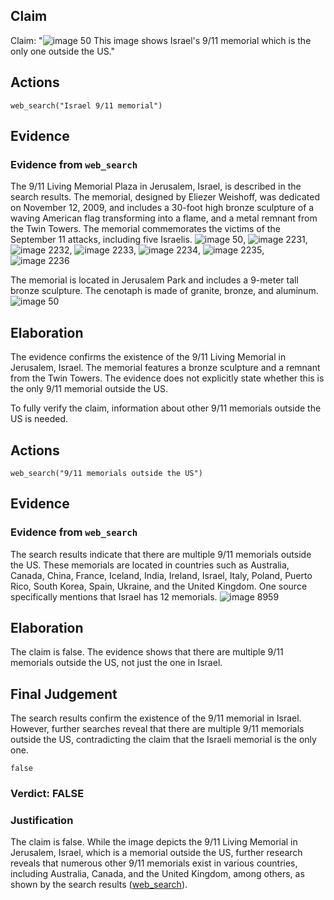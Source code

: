 ## Claim
Claim: "![image 50](media/81.jpg) This image shows Israel's 9/11 memorial which is the only one outside the US."

## Actions
```
web_search("Israel 9/11 memorial")
```

## Evidence
### Evidence from `web_search`
The 9/11 Living Memorial Plaza in Jerusalem, Israel, is described in the search results. The memorial, designed by Eliezer Weishoff, was dedicated on November 12, 2009, and includes a 30-foot high bronze sculpture of a waving American flag transforming into a flame, and a metal remnant from the Twin Towers. The memorial commemorates the victims of the September 11 attacks, including five Israelis. ![image 50](media/81.jpg), ![image 2231](media/2025-07-20_11-04-1753009460-281392.jpg), ![image 2232](media/2025-07-20_11-04-1753009461-205702.jpg), ![image 2233](media/2025-07-20_11-04-1753009461-509530.jpg), ![image 2234](media/2025-07-20_11-04-1753009461-729925.jpg), ![image 2235](media/2025-07-20_11-04-1753009462-274098.jpg), ![image 2236](media/2025-07-20_11-04-1753009462-531369.jpg)

The memorial is located in Jerusalem Park and includes a 9-meter tall bronze sculpture. The cenotaph is made of granite, bronze, and aluminum. ![image 50](media/81.jpg)


## Elaboration
The evidence confirms the existence of the 9/11 Living Memorial in Jerusalem, Israel. The memorial features a bronze sculpture and a remnant from the Twin Towers. The evidence does not explicitly state whether this is the only 9/11 memorial outside the US.

To fully verify the claim, information about other 9/11 memorials outside the US is needed.


## Actions
```
web_search("9/11 memorials outside the US")
```

## Evidence
### Evidence from `web_search`
The search results indicate that there are multiple 9/11 memorials outside the US. These memorials are located in countries such as Australia, Canada, China, France, Iceland, India, Ireland, Israel, Italy, Poland, Puerto Rico, South Korea, Spain, Ukraine, and the United Kingdom. One source specifically mentions that Israel has 12 memorials. ![image 8959](media/2025-08-30_00-19-1756513194-856456.jpg)

## Elaboration
The claim is false. The evidence shows that there are multiple 9/11 memorials outside the US, not just the one in Israel.


## Final Judgement
The search results confirm the existence of the 9/11 memorial in Israel. However, further searches reveal that there are multiple 9/11 memorials outside the US, contradicting the claim that the Israeli memorial is the only one.

`false`

### Verdict: FALSE

### Justification
The claim is false. While the image depicts the 9/11 Living Memorial in Jerusalem, Israel, which is a memorial outside the US, further research reveals that numerous other 9/11 memorials exist in various countries, including Australia, Canada, and the United Kingdom, among others, as shown by the search results ([web_search](https://web.search.com/)).
